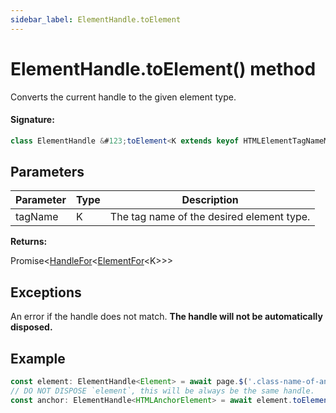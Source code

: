 ```yaml
---
sidebar_label: ElementHandle.toElement
---
```


# ElementHandle.toElement() method

Converts the current handle to the given element type.

#### Signature:

```typescript
class ElementHandle &#123;toElement<K extends keyof HTMLElementTagNameMap | keyof SVGElementTagNameMap>(tagName: K): Promise<HandleFor<ElementFor<K>>>;&#125;
```

## Parameters

| Parameter | Type | Description                               |
| --------- | ---- | ----------------------------------------- |
| tagName   | K    | The tag name of the desired element type. |

**Returns:**

Promise&lt;[HandleFor](./puppeteer.handlefor.md)&lt;[ElementFor](./puppeteer.elementfor.md)&lt;K&gt;&gt;&gt;

## Exceptions

An error if the handle does not match. **The handle will not be automatically disposed.**

## Example

```ts
const element: ElementHandle<Element> = await page.$('.class-name-of-anchor');
// DO NOT DISPOSE `element`, this will be always be the same handle.
const anchor: ElementHandle<HTMLAnchorElement> = await element.toElement('a');
```
